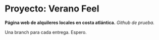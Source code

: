 # Proyecto: Verano Feel

**Página web de alquileres locales en costa atlántica.**
*Github de prueba.*

Una branch para cada entrega. Espero.
